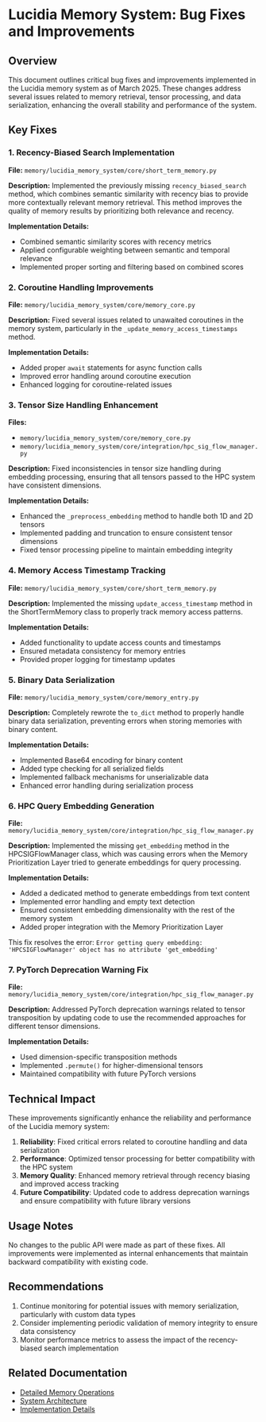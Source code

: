 # Lucidia Memory System: Bug Fixes and Improvements

## Overview

This document outlines critical bug fixes and improvements implemented in the Lucidia memory system as of March 2025. These changes address several issues related to memory retrieval, tensor processing, and data serialization, enhancing the overall stability and performance of the system.

## Key Fixes

### 1. Recency-Biased Search Implementation

**File:** `memory/lucidia_memory_system/core/short_term_memory.py`

**Description:** Implemented the previously missing `recency_biased_search` method, which combines semantic similarity with recency bias to provide more contextually relevant memory retrieval. This method improves the quality of memory results by prioritizing both relevance and recency.

**Implementation Details:**
- Combined semantic similarity scores with recency metrics
- Applied configurable weighting between semantic and temporal relevance
- Implemented proper sorting and filtering based on combined scores

### 2. Coroutine Handling Improvements

**File:** `memory/lucidia_memory_system/core/memory_core.py`

**Description:** Fixed several issues related to unawaited coroutines in the memory system, particularly in the `_update_memory_access_timestamps` method.

**Implementation Details:**
- Added proper `await` statements for async function calls
- Improved error handling around coroutine execution
- Enhanced logging for coroutine-related issues

### 3. Tensor Size Handling Enhancement

**Files:**
- `memory/lucidia_memory_system/core/memory_core.py`
- `memory/lucidia_memory_system/core/integration/hpc_sig_flow_manager.py`

**Description:** Fixed inconsistencies in tensor size handling during embedding processing, ensuring that all tensors passed to the HPC system have consistent dimensions.

**Implementation Details:**
- Enhanced the `_preprocess_embedding` method to handle both 1D and 2D tensors
- Implemented padding and truncation to ensure consistent tensor dimensions
- Fixed tensor processing pipeline to maintain embedding integrity

### 4. Memory Access Timestamp Tracking

**File:** `memory/lucidia_memory_system/core/short_term_memory.py`

**Description:** Implemented the missing `update_access_timestamp` method in the ShortTermMemory class to properly track memory access patterns.

**Implementation Details:**
- Added functionality to update access counts and timestamps
- Ensured metadata consistency for memory entries
- Provided proper logging for timestamp updates

### 5. Binary Data Serialization

**File:** `memory/lucidia_memory_system/core/memory_entry.py`

**Description:** Completely rewrote the `to_dict` method to properly handle binary data serialization, preventing errors when storing memories with binary content.

**Implementation Details:**
- Implemented Base64 encoding for binary content
- Added type checking for all serialized fields
- Implemented fallback mechanisms for unserializable data
- Enhanced error handling during serialization process

### 6. HPC Query Embedding Generation

**File:** `memory/lucidia_memory_system/core/integration/hpc_sig_flow_manager.py`

**Description:** Implemented the missing `get_embedding` method in the HPCSIGFlowManager class, which was causing errors when the Memory Prioritization Layer tried to generate embeddings for query processing.

**Implementation Details:**
- Added a dedicated method to generate embeddings from text content
- Implemented error handling and empty text detection
- Ensured consistent embedding dimensionality with the rest of the memory system
- Added proper integration with the Memory Prioritization Layer

This fix resolves the error: `Error getting query embedding: 'HPCSIGFlowManager' object has no attribute 'get_embedding'`

### 7. PyTorch Deprecation Warning Fix

**File:** `memory/lucidia_memory_system/core/integration/hpc_sig_flow_manager.py`

**Description:** Addressed PyTorch deprecation warnings related to tensor transposition by updating code to use the recommended approaches for different tensor dimensions.

**Implementation Details:**
- Used dimension-specific transposition methods
- Implemented `.permute()` for higher-dimensional tensors
- Maintained compatibility with future PyTorch versions

## Technical Impact

These improvements significantly enhance the reliability and performance of the Lucidia memory system:

1. **Reliability**: Fixed critical errors related to coroutine handling and data serialization
2. **Performance**: Optimized tensor processing for better compatibility with the HPC system
3. **Memory Quality**: Enhanced memory retrieval through recency biasing and improved access tracking
4. **Future Compatibility**: Updated code to address deprecation warnings and ensure compatibility with future library versions

## Usage Notes

No changes to the public API were made as part of these fixes. All improvements were implemented as internal enhancements that maintain backward compatibility with existing code.

## Recommendations

1. Continue monitoring for potential issues with memory serialization, particularly with custom data types
2. Consider implementing periodic validation of memory integrity to ensure data consistency
3. Monitor performance metrics to assess the impact of the recency-biased search implementation

## Related Documentation

- [Detailed Memory Operations](detailed-memory-operations.md)
- [System Architecture](system-architecture.md)
- [Implementation Details](implementation-details.md)
